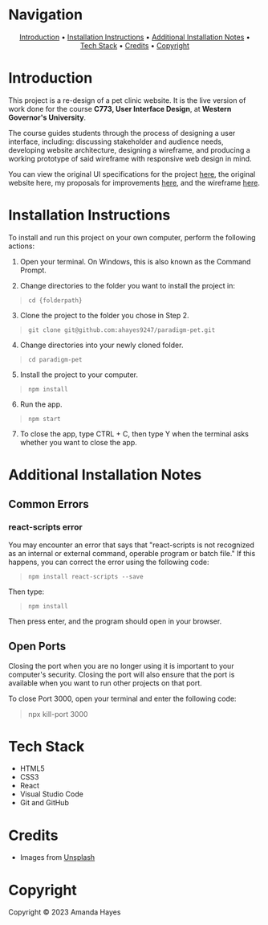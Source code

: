 # Navigation

<div align="center"><a href="#introduction">Introduction</a> &bull; <a href="#installation-instructions">Installation Instructions</a> &bull; <a href="#additional-installation-notes">Additional Installation Notes</a> &bull;<br> <a href="#tech-stack">Tech Stack</a> &bull; <a href="#credits">Credits</a> &bull; <a href="#copyright">Copyright</a></div>


# Introduction

This project is a re-design of a pet clinic website. It is the live version of work done for the course <strong>C773, User Interface Design</strong>, at <strong>Western Governor's University</strong>. 

The course guides students through the process of designing a user interface, including: discussing stakeholder and audience needs, developing website architecture, designing a wireframe, and producing a working prototype of said wireframe with responsive web design in mind. 

You can view the original UI specifications for the project <a href="https://www.dropbox.com/s/ea3lvtp52xgbx9z/Paradigm%20Pet%20Professionals%20UI%20Design%20Specifications.pdf?dl=0">here</a>, the original website here, my proposals for improvements <a href="https://www.dropbox.com/s/2gfjit5hnzhv9er/Amanda_Hayes_C773_Task_1_Proposals.pdf?dl=0">here</a>, and the wireframe <a href="https://www.figma.com/proto/QrX2gA5NGDvNuQHby4sUgT/c773?node-id=67%3A1419&scaling=scale-down&page-id=0%3A1&starting-point-node-id=67%3A1419">here</a>.

# Installation Instructions

To install and run this project on your own computer, perform the following actions:

1. Open your terminal. On Windows, this is also known as the Command Prompt.

2. Change directories to the folder you want to install the project in:

> `cd {folderpath}`

3. Clone the project to the folder you chose in Step 2.

> `git clone git@github.com:ahayes9247/paradigm-pet.git`

4. Change directories into your newly cloned folder.

> `cd paradigm-pet`

5. Install the project to your computer.

> `npm install`

6. Run the app.

> `npm start`

7. To close the app, type CTRL + C, then type Y when the terminal asks whether you want to close the app.

# Additional Installation Notes

## Common Errors

### react-scripts error

You may encounter an error that says that "react-scripts is not recognized as an internal or external command, operable program or batch file." If this happens, you can correct the error using the following code:

> `npm install react-scripts --save`

Then type:

> `npm install`

Then press enter, and the program should open in your browser.

## Open Ports

Closing the port when you are no longer using it is important to your computer's security. Closing the port will also ensure that the port is available when you want to run other projects on that port.

To close Port 3000, open your terminal and enter the following code:

> npx kill-port 3000

# Tech Stack 

* HTML5
* CSS3
* React
* Visual Studio Code
* Git and GitHub

# Credits
* Images from [Unsplash](https://unsplash.com)

# Copyright

Copyright © 2023 Amanda Hayes
